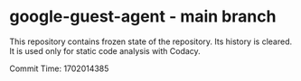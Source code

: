 # google-guest-agent - main branch

This repository contains frozen state of the repository.
Its history is cleared. It is used only for static code
analysis with Codacy.

Commit Time: 1702014385